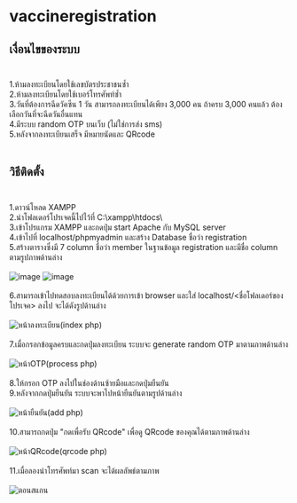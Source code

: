 # vaccineregistration
## เงื่อนไขของระบบ <br /> <br />
1.ห้ามลงทะเบียนโดยใช้เลขบัตรประชาชนซ้ำ <br />
2.ห้ามลงทะเบียนโดยใช้เบอร์โทรศัพท์ซ้ำ <br />
3.วันที่ต้องการฉีดวัคซีน 1 วัน สามารถลงทะเบียนได้เพียง 3,000 คน ถ้าครบ 3,000 คนแล้ว ต้องเลือกวันที่จะฉีดวันอื่นแทน <br />
4.มีระบบ random OTP บนเว็บ (ไม่ใช่การส่ง sms) <br />
5.หลังจากลงทะเบียนเสร็จ มีหมายนัดและ QRcode <br /> <br />
## วิธีติดตั้ง<br /> <br />
1.ดาวน์โหลด XAMPP<br />
2.นำโฟลเดอร์โปรเจคนี้ไปไว้ที่ C:\xampp\htdocs\ <br />
3.เข้าโปรแกรม XAMPP และกดปุ่ม start Apache กับ MySQL server<br />
4.เข้าไปที่ localhost/phpmyadmin และสร้าง Database ชื่อว่า registration<br />
5.สร้างตารางซึ่งมี 7 column ชื่อว่า member  ในฐานข้อมูล registration และมีชื่อ column ตามรูปภาพด้านล่าง<br /> <br />
![image](https://user-images.githubusercontent.com/79450551/127745055-494a0994-3714-493d-9af9-15047758b9e3.png)
![image](https://user-images.githubusercontent.com/79450551/127744377-3972d7fd-5114-4be4-b0ff-9414b63ad6d2.png)<br /> <br />
6.สามารถเข้าไปทดสอบลงทะเบียนได้ด้วยการเข้า browser และใส่ localhost/<ชื่อโฟลเดอร์ของโปรเจค> ลงไป จะได้ดังรูปด้านล่าง <br /> <br />
![หน้าลงทะเบียน(index php)](https://user-images.githubusercontent.com/79450551/127744581-f4eb2325-bf38-4144-908f-c00fa59e7c20.png) <br /> <br />
7.เมื่อกรอกข้อมูลครบและกดปุ่มลงทะเบียน ระบบจะ generate random OTP มาตามภาพด้านล่าง <br /> <br />
![หน้าOTP(process php)](https://user-images.githubusercontent.com/79450551/127744692-0314be39-c0ae-4ee9-94f8-7d0c7286d5f4.png) <br /> <br />
8.ให้กรอก OTP ลงไปในช่องด้านซ้ายมือและกดปุ่มยืนยัน <br />
9.หลังจากกดปุ่มยืนยัน ระบบจะพาไปหน้ายืนยันตามรูปด้านล่าง <br /> <br />
![หน้ายืนยัน(add php)](https://user-images.githubusercontent.com/79450551/127744735-e3ccd0fe-a42d-4701-b52f-48e568d00283.png) <br /> <br />
10.สามารถกดปุ่ม "กดเพื่อรับ QRcode" เพื่อดู QRcode ของคุณได้ตามภาพด้านล่าง <br /> <br />
![หน้าQRcode(qrcode php)](https://user-images.githubusercontent.com/79450551/127744883-d708ad4a-2af7-4c54-9290-527dcff0cbcc.png) <br /> <br />
11.เมื่อลองนำโทรศัพท์มา scan จะได้ผลลัพธ์ตามภาพ <br /> <br />
![ตอนสแกน](https://user-images.githubusercontent.com/79450551/127744900-adaa295a-491e-40c2-90fe-016e21274927.jpg)




